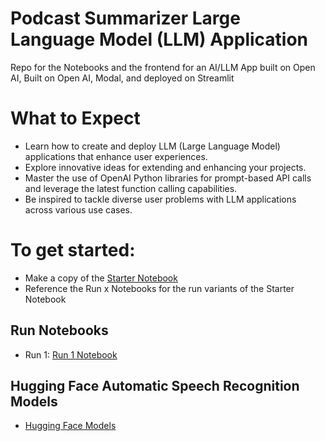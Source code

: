 # Podcast Summarizer Large Language Model (LLM) Application 

Repo for the Notebooks and the frontend for an AI/LLM App built on Open AI, Built on Open AI, Modal, and deployed on Streamlit

# What to Expect
- Learn how to create and deploy LLM (Large Language Model) applications that enhance user experiences.
- Explore innovative ideas for extending and enhancing your projects.
- Master the use of OpenAI Python libraries for prompt-based API calls and leverage the latest function calling capabilities.
- Be inspired to tackle diverse user problems with LLM applications across various use cases.
  
# To get started:

- Make a copy of the [Starter Notebook](Uplimit_Week1_StudentVersion.ipynb)
- Reference the Run x Notebooks for the run variants of the Starter Notebook

## Run Notebooks
- Run 1: [Run 1 Notebook](https://github.com/kevshakes/podcast-summarizer-frontend/blob/main/%5BRun_1%5D_Podcast_Summarizer_Kevin_Tuei.ipynb)
  
## Hugging Face Automatic Speech Recognition Models
- [Hugging Face Models]([https://huggingface.co/models](https://huggingface.co/models?pipeline_tag=automatic-speech-recognition&sort=trending)https://huggingface.co/models?pipeline_tag=automatic-speech-recognition&sort=trending) 
